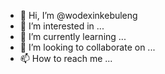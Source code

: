 - 👋 Hi, I’m @wodexinkebuleng
- 👀 I’m interested in ...
- 🌱 I’m currently learning ...
- 💞️ I’m looking to collaborate on ...
- 📫 How to reach me ...

<!---
wodexinkebuleng/wodexinkebuleng is a ✨ special ✨ repository because its `README.md` (this file) appears on your GitHub profile.
You can click the Preview link to take a look at your changes.
--->
